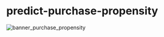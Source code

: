 # predict-purchase-propensity

![banner_purchase_propensity](https://github.com/lorainemnrc/predict-purchase-propensity/assets/23328647/8bdea92d-39b0-4e71-97c9-1f6d4a04ca00)
